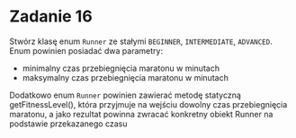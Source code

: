# Zadanie 16
Stwórz klasę enum `Runner` ze stałymi `BEGINNER`, `INTERMEDIATE`, `ADVANCED`. Enum powinien posiadać dwa parametry:
* minimalny czas przebiegnięcia maratonu w minutach
* maksymalny czas przebiegnięcia maratonu w minutach

Dodatkowo enum `Runner` powinien zawierać metodę statyczną getFitnessLevel(), która przyjmuje na
wejściu dowolny czas przebiegnięcia maratonu, a jako rezultat powinna zwracać konkretny obiekt Runner
na podstawie przekazanego czasu
